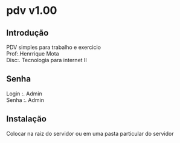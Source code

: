 # <h1>pdv v1.00</h1>

## Introdução

PDV simples para trabalho e exercicio<br> 
Prof:.Henrrique Mota<br>
Disc:. Tecnologia para internet II

## Senha

Login :. Admin<br>
Senha :. Admin

## Instalação

Colocar na raiz do servidor ou em uma pasta particular do servidor
